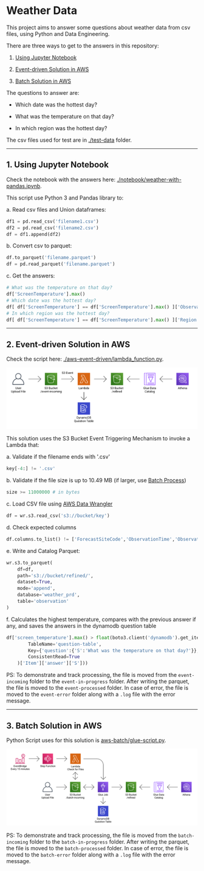 # Weather Data

This project aims to answer some questions about weather data from csv files, using Python and Data Engineering.

There are three ways to get to the answers in this repository:

1. [Using Jupyter Notebook](#1-using-jupyter-notebook)

2. [Event-driven Solution in AWS](#2-event-driven-solution-in-aws)

3. [Batch Solution in AWS](#3-batch-solution-in-aws)

The questions to answer are:

- Which date was the hottest day?

- What was the temperature on that day?

- In which region was the hottest day?

The csv files used for test are in [./test-data](test-data) folder.

___

## 1. Using Jupyter Notebook

Check the notebook with the answers here: [./notebook/weather-with-pandas.ipynb](notebook/weather-with-pandas.ipynb).

This script use Python 3 and Pandas library to:

a. Read csv files and Union dataframes:
```python
df1 = pd.read_csv('filename1.csv')
df2 = pd.read_csv('filename2.csv')
df = df1.append(df2)
```

b. Convert csv to parquet:
```python
df.to_parquet('filename.parquet')
df = pd.read_parquet('filename.parquet')
```

c. Get the answers:
```python
# What was the temperature on that day?
df['ScreenTemperature'].max()
# Which date was the hottest day?
df[ df['ScreenTemperature'] == df['ScreenTemperature'].max() ]['ObservationDate']
# In which region was the hottest day?
df[ df['ScreenTemperature'] == df['ScreenTemperature'].max() ]['Region']
```

___

## 2. Event-driven Solution in AWS

Check the script here: [./aws-event-driven/lambda_function.py](aws-event-driven/lambda_function.py).

![AWS Diagram Event-Driven](aws-event-driven/aws-diagram-event-driven.png)

This solution uses the S3 Bucket Event Triggering Mechanism to invoke a Lambda that:

a. Validate if the filename ends with '.csv'
```python
key[-4:] != '.csv'
```

b. Validate if the file size is up to 10.49 MB (if larger, use [Batch Process](#3-batch-solution-in-aws))
```python
size >= 11000000 # in bytes
```

c. Load CSV file using [AWS Data Wrangler](https://github.com/awslabs/aws-data-wrangler)
```python
df = wr.s3.read_csv('s3://bucket/key')
```

d. Check expected columns
```python
df.columns.to_list() != ['ForecastSiteCode','ObservationTime','ObservationDate','WindDirection','WindSpeed','WindGust','Visibility','ScreenTemperature','Pressure','SignificantWeatherCode','SiteName','Latitude','Longitude','Region','Country']
```

e. Write and Catalog Parquet:
```python
wr.s3.to_parquet(
    df=df,
    path='s3://bucket/refined/',
    dataset=True,
    mode='append',
    database='weather_prd',
    table='observation'
)
```

f. Calculates the highest temperature, compares with the previous answer if any, and saves the answers in the dynamodb question table
```python
df['screen_temperature'].max() > float(boto3.client('dynamodb').get_item(
        TableName='question-table',
        Key={'question':{'S':'What was the temperature on that day?'}},
        ConsistentRead=True
    )['Item']['answer']['S']))
```

PS: To demonstrate and track processing, the file is moved from the `event-incoming` folder to the `event-in-progress` folder. After writing the parquet, the file is moved to the `event-processed` folder. In case of error, the file is moved to the `event-error` folder along with a `.log` file with the error message.

___

## 3. Batch Solution in AWS

Python Script uses for this solution is [aws-batch/glue-script.py](aws-batch/glue-script.py).

![AWS Diagram Batch](aws-batch/aws-diagram-batch.png)

PS: To demonstrate and track processing, the file is moved from the `batch-incoming` folder to the `batch-in-progress` folder. After writing the parquet, the file is moved to the `batch-processed` folder. In case of error, the file is moved to the `batch-error` folder along with a `.log` file with the error message.
